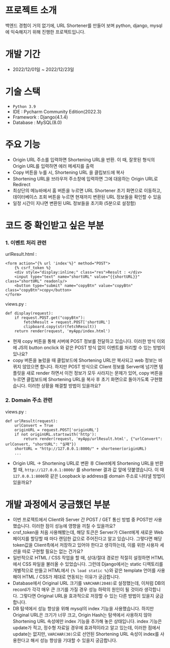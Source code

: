 # 프로젝트 소개
백엔드 경험이 거의 없기에, URL Shortener를 만들어 보며 python, django, mysql에 익숙해지기 위해 진행한 프로젝트입니다.

# 개발 기간
- 2022/12/01일 ~ 2022/12/23일

# 기술 스택
- ```Python 3.9```
- IDE : Pycharm Community Edition(2022.3)
- Framework : Django(4.1.4)
- Database : MySQL(8.0)

# 주요 기능
- Origin URL 주소를 입력하면 Shortening URL을 반환. 이 때, 잘못된 형식의 Origin URL를 입력하면 에러 메세지를 출력
- Copy 버튼을 누를 시, Shortening URL 을 클립보드에 복사
- Shortening URL을 브라우저 주소창에 입력하면 그에 대응하는 Origin URL로 Redirect
- 최상단의 메뉴바에서 홈 버튼을 누르면 URL Shortener 초기 화면으로 이동하고, 데이터베이스 조회 버튼을 누르면 현재까지 변환된 URL 정보들을 확인할 수 있음
- 일정 시간이 지나면 변환된 URL 정보들을 초기화 (5분으로 설정함)

# 코드 중 확인받고 싶은 부분
### 1. 이벤트 처리 관련

urlResult.html :
```
<form action="{% url 'index'%}" method="POST">
    {% csrf_token %}
    <div style="display:inline;" class="res">Result : </div>
    <input type="text" name="shortURL" value="{{shortURL}}" class="shortURL" readonly/>
    <button type="submit" name="copyBtn" value="copyBtn" class="copyBtn">copy</button>
</form>
```

views.py :
```
def display(request):
    if request.POST.get("copyBtn"):
        fetchResult = request.POST['shortURL']
        clipboard.copy(str(fetchResult))
    return render(request, 'myApp/index.html')
```

- 현재 copy 버튼을 통해 서버에 POST 정보를 전달하고 있습니다. 이러한 방식 이외에 JS의 button onclick 와 같은 POST 방식 없이 이벤트를 처리할 수 있는 방법이 있나요?
- copy 버튼을 눌렀을 때 클립보드에 Shortening URL만 복사되고 web 정보는 바뀌지 않았으면 합니다. 하지만 POST 방식으로 Client 정보를 Server에 넘기면 템플릿을 새로 render 하면서 이전 정보가 모두 사라지는 문제가 있어, copy 버튼을 누르면 클립보드에 Shortening URL을 복사 후 초기 화면으로 돌아가도록 구현했습니다. 이러한 상황을 해결할 방법이 있을까요?

### 2. Domain 주소 관련

views.py :
```
def urlResult(request):
    urlConvert = True
    originURL = request.POST['originURL']
    if not originURL.startswith('http'):
        return render(request, 'myApp/urlResult.html', {"urlConvert": urlConvert, "shortURL": "실패"})
    shortURL = "http://127.0.0.1:8000/" + shortener(originURL)
    ...
```

- Origin URL -> Shortening URL로 변환 후 Client에게 Shortening URL을 반환할 때, ```http://127.0.0.1:8000/``` 를 shortener 결과 값 앞에 덧붙였습니다. 이 때 ```127.0.0.1:8000```와 같은 Loopback ip address를 domain 주소로 나타낼 방법이 있을까요?

# 개발 과정에서 궁금했던 부분
- 이번 프로젝트에서 Client와 Server 간 POST / GET 통신 방법 중 POST만 사용했습니다. 이러한 점이 성능에 영향을 끼칠 수 있을까요?
- crsf_token을 처음 사용해봤는데, 해당 토큰은 Server가 Client에게 새로운 Web 페이지를 할당할 때 마다 랜덤한 값으로 주어진다고 알고 있습니다. 그렇다면 해당 token값을 Client측에서 저장하고 있어야 한다고 생각하는데, 이를 위한 사용자 세션을 따로 구현할 필요는 없는 건가요?
- 일반적으로 HTML / CSS 작업을 할 때, 상대/절대 경로만 적절히 설정하면 HTML에서 CSS 파일을 불러올 수 있었습니다. 그런데 Django에서는 static 디렉토리를 개별적으로 만들고 HTML에서 ```{% load static %}```와 같은 template 언어를 사용해야 HTML / CSS가 제대로 연동되는 이유가 궁금합니다.
- Database에서 Original URL 크기를 ```VARCHAR(2048)```로 설정했는데, 이처럼 DB의 record가 각각 매우 큰 크기를 가질 경우 성능 하락의 원인이 될 것이라 생각합니다. 그렇다면 Original URL을 효과적으로 저장할 수 있는 다른 방법이 있을지 궁금합니다.
- DB 탐색에서 성능 향상을 위해 mysql의 index 기능을 사용했습니다. 하지만 Original URL은 크기가 너무 크고, Origin Hash는 탐색에서 사용하지 않아 Shortening URL 속성에만 index 기능을 추가해 놓은 상태입니다. index 기능은 update가 적고, 정수형 자료일 경우에 효과적이라고 알고 있는데, 이러한 점에서 update는 없지만, ```VARCHAR(30)```으로 선언된 Shortening URL 속성이 index를 사용한다고 해서 성능 향상을 기대할 수 있을지 궁금합니다.
